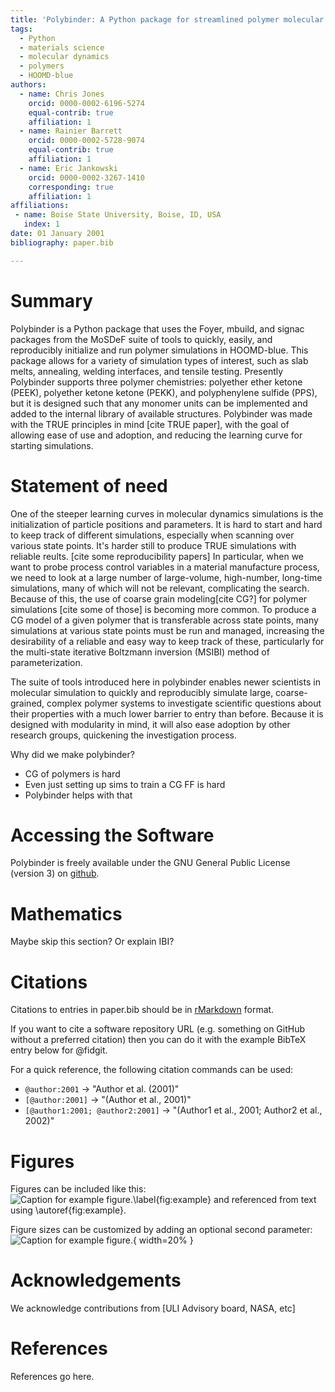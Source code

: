 ```yaml
---
title: 'Polybinder: A Python package for streamlined polymer molecular dynamics'
tags:
  - Python
  - materials science
  - molecular dynamics
  - polymers
  - HOOMD-blue
authors:
  - name: Chris Jones
    orcid: 0000-0002-6196-5274
    equal-contrib: true
    affiliation: 1
  - name: Rainier Barrett
    orcid: 0000-0002-5728-9074
    equal-contrib: true
    affiliation: 1
  - name: Eric Jankowski
    orcid: 0000-0002-3267-1410
    corresponding: true 
    affiliation: 1
affiliations:
 - name: Boise State University, Boise, ID, USA
   index: 1
date: 01 January 2001
bibliography: paper.bib

---
```


# Summary

Polybinder is a Python package that uses the Foyer, mbuild, and signac packages from
the MoSDeF suite of tools to quickly, easily, and reproducibly initialize and run polymer
simulations in HOOMD-blue. This package allows for a variety of simulation types of interest,
such as slab melts, annealing, welding interfaces, and tensile testing.
Presently Polybinder supports three polymer chemistries: polyether ether ketone (PEEK),
polyether ketone ketone (PEKK), and polyphenylene sulfide (PPS), but it is designed
such that any monomer units can be implemented and added to the internal library of available
structures.
Polybinder was made with the TRUE principles in mind [cite TRUE paper], with the goal of allowing ease
of use and adoption, and reducing the learning curve for starting simulations.

# Statement of need

One of the steeper learning curves in molecular dynamics simulations is
the initialization of particle positions and parameters.
It is hard to start and hard to keep track of different simulations,
especially when scanning over various state points.
It's harder still to produce TRUE simulations with reliable reults. [cite some reproducibility papers]
In particular, when we want to probe process control variables in a material
manufacture process, we need to look at a large number of large-volume, high-number,
long-time simulations, many of which will not be relevant, complicating the search.
Because of this, the use of coarse grain modeling[cite CG?] for polymer simulations
[cite some of those] is becoming more common.
To produce a CG model of a given polymer that is transferable across state points,
many simulations at various state points must be run and managed, increasing the
desirability of a reliable and easy way to keep track of these, particularly
for the multi-state iterative Boltzmann inversion (MSIBI) method of parameterization.

The suite of tools introduced here in polybinder enables newer scientists
in molecular simulation to quickly and reproducibly simulate
large, coarse-grained, complex polymer systems to investigate scientific questions about
their properties with a much lower barrier to entry than before. Because it is designed
with modularity in mind, it will also ease adoption by other research groups,
quickening the investigation process.


Why did we make polybinder?
* CG of polymers is hard
* Even just setting up sims to train a CG FF is hard
* Polybinder helps with that

# Accessing the Software

Polybinder is freely available under the GNU General Public License (version 3) on [github](https://github.com/cmelab/polybinder).

# Mathematics

Maybe skip this section? Or explain IBI?

# Citations

Citations to entries in paper.bib should be in
[rMarkdown](http://rmarkdown.rstudio.com/authoring_bibliographies_and_citations.html)
format.

If you want to cite a software repository URL (e.g. something on GitHub without a preferred
citation) then you can do it with the example BibTeX entry below for @fidgit.

For a quick reference, the following citation commands can be used:
- `@author:2001`  ->  "Author et al. (2001)"
- `[@author:2001]` -> "(Author et al., 2001)"
- `[@author1:2001; @author2:2001]` -> "(Author1 et al., 2001; Author2 et al., 2002)"

# Figures

Figures can be included like this:
![Caption for example figure.\label{fig:example}](figure.png)
and referenced from text using \autoref{fig:example}.

Figure sizes can be customized by adding an optional second parameter:
![Caption for example figure.](figure.png){ width=20% }

# Acknowledgements

We acknowledge contributions from [ULI Advisory board, NASA, etc]

# References

References go here.